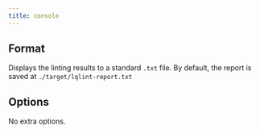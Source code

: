 ```yaml
---
title: console
---
```


## Format

Displays the linting results to a standard `.txt` file. By default, the report
is saved at `./target/lqlint-report.txt`

## Options

No extra options.

